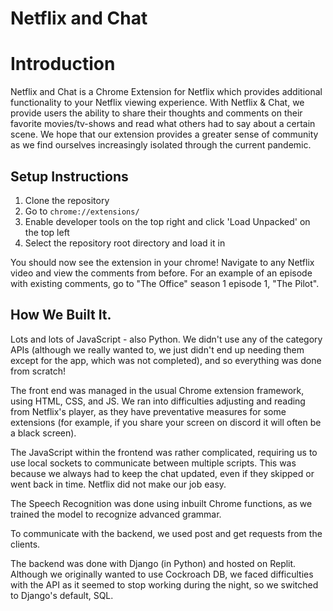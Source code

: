 # Netflix and Chat
 
# Introduction
Netflix and Chat is a Chrome Extension for Netflix which provides additional functionality to your Netflix viewing experience. With Netflix & Chat, we provide users the ability to share their thoughts and comments on their favorite movies/tv-shows and read what others had to say about a certain scene. We hope that our extension provides a greater sense of community as we find ourselves increasingly isolated through the current pandemic. 

## Setup Instructions

1. Clone the repository
2. Go to `chrome://extensions/`
3. Enable developer tools on the top right and click 'Load Unpacked' on the top left
4. Select the repository root directory and load it in

You should now see the extension in your chrome! Navigate to any Netflix video and view the comments from before. For an example of an episode with existing comments, go to "The Office" season 1 episode 1, "The Pilot".

## How We Built It. 
Lots and lots of JavaScript - also Python. We didn't use any of the category APIs (although we really wanted to, we just didn't end up needing them except for the app, which was not completed), and so everything was done from scratch!

The front end was managed in the usual Chrome extension framework, using HTML, CSS, and JS. We ran into difficulties adjusting and reading from Netflix's player, as they have preventative measures for some extensions (for example, if you share your screen on discord it will often be a black screen).

The JavaScript within the frontend was rather complicated, requiring us to use local sockets to communicate between multiple scripts. This was because we always had to keep the chat updated, even if they skipped or went back in time. Netflix did not make our job easy.

The Speech Recognition was done using inbuilt Chrome functions, as we trained the model to recognize advanced grammar.

To communicate with the backend, we used post and get requests from the clients.

The backend was done with Django (in Python) and hosted on Replit. Although we originally wanted to use Cockroach DB, we faced difficulties with the API as it seemed to stop working during the night, so we switched to Django's default, SQL.
